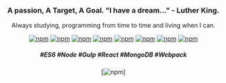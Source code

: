 <div align="center">
  
### A passion, A Target, A Goal. "I have a dream..." - Luther King.
Always studying, programming from time to time and living when I can.

[![npm](https://img.shields.io/badge/-ES6-yellow)](#)<space><space>
[![npm](https://img.shields.io/badge/-sass-ff69b4)](#)<space><space>
[![npm](https://img.shields.io/badge/-node-yellowgreen)](#)<space><space>
[![npm](https://img.shields.io/badge/-npm-inactive)](#)<space><space>
[![npm](https://img.shields.io/badge/-Gulp-red)](#)<space><space>
[![npm](https://img.shields.io/badge/-React-blue)](#)<space><space>
[![npm](https://img.shields.io/badge/-mondodb-success)](#)<space><space>
[![npm](https://img.shields.io/badge/-webpack-blue)](#)<space><space>

##### #ES6 #Node #Gulp #React #MongoDB #Webpack
 
[![npm](https://cr-ss-service.azurewebsites.net/api/ScreenShot?widget=summary&username=willianmendesf)]
<codersrank-summary username="willianmendesf"></codersrank-summary>

</div>

  <!--
**willianmendesf/willianmendesf** is a ✨ _special_ ✨ repository because its `README.md` (this file) appears on your GitHub profile.

Here are some ideas to get you started:

- 🔭 I’m currently working on ...
- 🌱 I’m currently learning ...
- 👯 I’m looking to collaborate on ...
- 🤔 I’m looking for help with ...
- 💬 Ask me about ...
- 📫 How to reach me: ...
- 😄 Pronouns: ...
- ⚡ Fun fact: ...
-->
